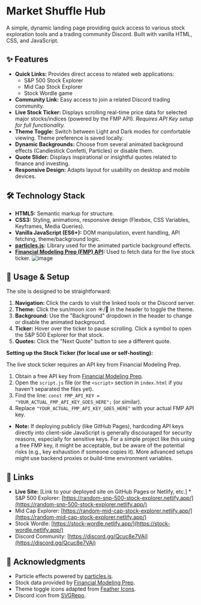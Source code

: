 # Market Shuffle Hub

A simple, dynamic landing page providing quick access to various stock exploration tools and a trading community Discord. Built with vanilla HTML, CSS, and JavaScript.

## ✨ Features

* **Quick Links:** Provides direct access to related web applications:
    * S&P 500 Stock Explorer
    * Mid Cap Stock Explorer
    * Stock Wordle game
* **Community Link:** Easy access to join a related Discord trading community.
* **Live Stock Ticker:** Displays scrolling real-time price data for selected major stocks/indices (powered by the FMP API). *Requires API Key setup for full functionality.*
* **Theme Toggle:** Switch between Light and Dark modes for comfortable viewing. Theme preference is saved locally.
* **Dynamic Backgrounds:** Choose from several animated background effects (Candlestick Confetti, Particles) or disable them.
* **Quote Slider:** Displays inspirational or insightful quotes related to finance and investing.
* **Responsive Design:** Adapts layout for usability on desktop and mobile devices.

## 🛠️ Technology Stack

* **HTML5:** Semantic markup for structure.
* **CSS3:** Styling, animations, responsive design (Flexbox, CSS Variables, Keyframes, Media Queries).
* **Vanilla JavaScript (ES6+):** DOM manipulation, event handling, API fetching, theme/background logic.
* **[particles.js](https://github.com/VincentGarreau/particles.js/):** Library used for the animated particle background effects.
* **[Financial Modeling Prep (FMP) API](https://site.financialmodelingprep.com/developer/docs/):** Used to fetch data for the live stock ticker.
  ![image](https://github.com/user-attachments/assets/a98bea1c-23cf-44c0-b520-7d6a0279416b)


## 🚀 Usage & Setup

The site is designed to be straightforward:

1.  **Navigation:** Click the cards to visit the linked tools or the Discord server.
2.  **Theme:** Click the sun/moon icon ☀️/🌙 in the header to toggle the theme.
3.  **Background:** Use the "Background" dropdown in the header to change or disable the animated background.
4.  **Ticker:** Hover over the ticker to pause scrolling. Click a symbol to open the S&P 500 Explorer for that stock.
5.  **Quotes:** Click the "Next Quote" button to see a different quote.

**Setting up the Stock Ticker (for local use or self-hosting):**

The live stock ticker requires an API key from Financial Modeling Prep.

1.  Obtain a free API key from [Financial Modeling Prep](https://site.financialmodelingprep.com/).
2.  Open the `script.js` file (or the `<script>` section in `index.html` if you haven't separated the files yet).
3.  Find the line: `const FMP_API_KEY = "YOUR_ACTUAL_FMP_API_KEY_GOES_HERE";` (or similar).
4.  Replace `"YOUR_ACTUAL_FMP_API_KEY_GOES_HERE"` with your actual FMP API key.

* **Note:** If deploying publicly (like GitHub Pages), hardcoding API keys directly into client-side JavaScript is generally discouraged for security reasons, especially for sensitive keys. For a simple project like this using a free FMP key, it might be acceptable, but be aware of the potential risks (e.g., key exhaustion if someone copies it). More advanced setups might use backend proxies or build-time environment variables.

## 🔗 Links

* **Live Site:** [Link to your deployed site on GitHub Pages or Netlify, etc.] * S&P 500 Explorer: [https://random-snp-500-stock-explorer.netlify.app/](https://random-snp-500-stock-explorer.netlify.app/)
* Mid Cap Explorer: [https://random-mid-cap-stock-explorer.netlify.app/](https://random-mid-cap-stock-explorer.netlify.app/)
* Stock Wordle: [https://stock-wordle.netlify.app/](https://stock-wordle.netlify.app/)
* Discord Community: [https://discord.gg/Qcuc8e7VAj](https://discord.gg/Qcuc8e7VAj)

## 🙏 Acknowledgments

* Particle effects powered by [particles.js](https://github.com/VincentGarreau/particles.js/).
* Stock data provided by [Financial Modeling Prep](https://site.financialmodelingprep.com/).
* Theme toggle icons adapted from [Feather Icons](https://feathericons.com/).
* Discord icon from [SVGRepo](https://www.svgrepo.com/).
